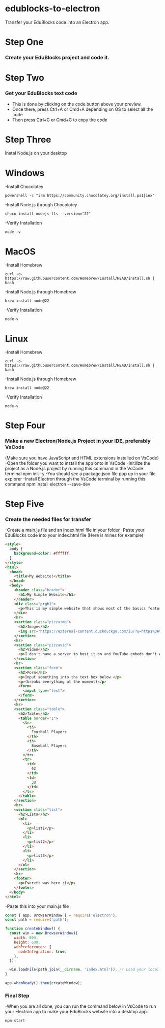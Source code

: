 # edublocks-to-electron
Transfer your EduBlocks code into an Electron app.

# Step One

### Create your EduBlocks project and code it.

# Step Two

### Get your EduBlocks text code
- This is done by clicking on the code button above your preview.
- Once there, press Ctrl+A or Cmd+A depending on OS to select all the code
- Then press Ctrl+C or Cmd+C to copy the code

# Step Three
Instal Node.js on your desktop

 # Windows
 -Install Chocolotey
 ```
 powershell -c "irm https://community.chocolatey.org/install.ps1|iex"
```

 -Install Node.js through Chocolotey
 ```
 choco install nodejs-lts --version="22"
```

 -Verify Installation
 ```
 node -v
```

 # MacOS
 -Install Homebrew
 ```
 curl -o- https://raw.githubusercontent.com/Homebrew/install/HEAD/install.sh | bash
```

 -Install Node.js through Homebrew
 ```
 brew install node@22
```

 -Verify Installation
 ```
 node-v
```

 # Linux
  -Install Homebrew
  ```
 curl -o- https://raw.githubusercontent.com/Homebrew/install/HEAD/install.sh | bash
```

 -Install Node.js through Homebrew
 ```
 brew install node@22
 ```

 -Verify Installation
 ```
 node-v
```

 # Step Four
 
### Make a new Electron/Node.js Project in your IDE, preferably VsCode
(Make sure you have JavaScript and HTML extensions installed on VsCode)
-Open the folder you want to install the app onto in VsCode
-Initilize the project as a Node.js project by running this command in the VsCode terminal
npm init -y
-You should see a package.json file pop up in your file explorer
-Install Electron through the VsCode terminal by running this command
npm install electron --save-dev

# Step Five

### Create the needed files for transfer
-Create a main.js file and an index.html file in your folder
-Paste your EduBlocks code into your index.html file (Here is mines for example)

```html
<style>
  body {
    background-color: #ffffff;
  }
</style>
<html>
  <head>
    <title>My Website!</title>
  </head>
  <body>
    <header class="header">
      <h1>My Simple Website</h1>
    </header>
    <div class="prgh1">
      <p>This is my simple website that shows most of the basics features you might want.</p>
    </div>
    <hr>
    <section class="pizzaimg">
      <h2>Image</h2>
      <img src="https://external-content.duckduckgo.com/iu/?u=https%3A%2F%2Ftse1.mm.bing.net%2Fth%3Fid%3DOIP.D4lCG7dGjMJwO07EHm1uIQHaHa%26pid%3DApi&f=1&ipt=b8037f6bad283f7bb0157b6a48fa0269d529958dfd1f4408fcf0b7175dbd762c&ipo=images">
    </section>
    <hr>
    <section class="pizzavid">
      <h2>Video</h2>
      <p>I don't have a server to host it on and YouTube embeds don't work :( sorry</p>
    </section>
    <hr>
    <section class="form">
      <h2>Form</h2>
      <p>Input something into the text box below </p>
      <p>(breaks everything at the moment)</p>
      <form>
        <input type="text">
      </form>
    </section>
    <hr>
    <section class="table">
      <h2>Table</h2>
      <table border="1">
        <tr>
          <th>
            Football Players
          </th>
          <th>
            Baseball Players
          </th>
        </tr>
        <tr>
          <td>
            62
          </td>
          <td>
            38
          </td>
        </tr>
      </table>
    </section>
    <hr>
    <section class="list">
      <h2>Lists</h2>
      <ol>
        <li>
          <p>list1</p>
        </li>
        <li>
          <p>list2</p>
        </li>
        <li>
          <p>list3</p>
        </li>
      </ol>
    </section>
    <hr>
    <footer>
      <p>Everett was here :)</p>
    </footer>
  </body>
</html>
```

-Paste this into your main.js file

```javascript
const { app, BrowserWindow } = require('electron');
const path = require('path');

function createWindow() {
  const win = new BrowserWindow({
    width: 800,
    height: 600,
    webPreferences: {
      nodeIntegration: true,
    },
  });

  win.loadFile(path.join(__dirname, 'index.html')); // Load your local HTML file
}

app.whenReady().then(createWindow);
```
### Final Step

-When you are all done, you can run the command below in VsCode to run your Electron app to make your EduBlocks website into a desktop app.
```
npm start
```


